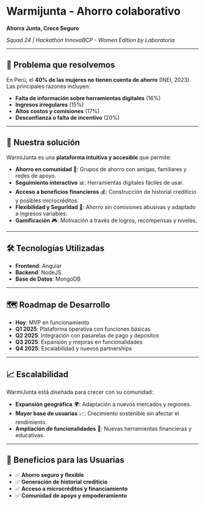 # Warmijunta - Ahorro colaborativo

**Ahorra Junta, Crece Seguro**  

  *Squad 24  |  Hackathon InnovaBCP - Women Edition by Laboratoria*

---

## 📌 Problema que resolvemos

En Perú, el **40% de las mujeres no tienen cuenta de ahorro** (INEI, 2023). Las principales razones incluyen:

- **Falta de información sobre herramientas digitales** (16%)
- **Ingresos irregulares** (15%)
- **Altos costos y comisiones** (17%)
- **Desconfianza o falta de incentivo** (20%)

---

## 🚀 Nuestra solución

WarmiJunta es una **plataforma intuitiva y accesible** que permite:

- **Ahorro en comunidad** 🤝: Grupos de ahorro con amigas, familiares y redes de apoyo.
- **Seguimiento interactivo** 📊: Herramientas digitales fáciles de usar.
- **Acceso a beneficios financieros** 💰: Construcción de historial crediticio y posibles microcréditos.
- **Flexibilidad y Seguridad** 🔐: Ahorro sin comisiones abusivas y adaptado a ingresos variables.
- **Gamificación** 🎮: Motivación a través de logros, recompensas y niveles.

---

## 🛠️ Tecnologías Utilizadas

- **Frontend**: Angular
- **Backend**: NodeJS
- **Base de Datos**: MongoDB

---

## 🗺️ Roadmap de Desarrollo

- **Hoy**: MVP en funcionamiento
- **Q1 2025**: Plataforma operativa con funciones básicas
- **Q2 2025**: Integración con pasarelas de pago y depósitos
- **Q3 2025**: Expansión y mejoras en funcionalidades
- **Q4 2025**: Escalabilidad y nuevos partnerships

---

## 📈 Escalabilidad

WarmiJunta está diseñada para crecer con su comunidad:

- **Expansión geográfica** 🌍: Adaptación a nuevos mercados y regiones.
- **Mayor base de usuarias** 📈: Crecimiento sostenible sin afectar el rendimiento.
- **Ampliación de funcionalidades** 🔧: Nuevas herramientas financieras y educativas.

---

## 🎯 Beneficios para las Usuarias

- ✅ **Ahorro seguro y flexible**
- ✅ **Generación de historial crediticio**
- ✅ **Acceso a microcréditos y financiamiento**
- ✅ **Comunidad de apoyo y empoderamiento**

